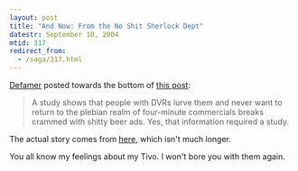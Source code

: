 ```yaml
---
layout: post
title: "And Now: From the No Shit Sherlock Dept"
datestr: September 10, 2004
mtid: 317
redirect_from:
  - /saga/317.html
---
```


<a href="http://www.defamer.com/" title="defamer">Defamer</a> posted towards the
bottom of [this post][]:

> A study shows that people with DVRs lurve them and never want to return to the plebian
> realm of four-minute commercials breaks crammed with shitty beer ads. Yes, that
> information required a study.

The actual story comes from [here][], which isn't much longer.

You all know my feelings about my Tivo.  I won't bore you with them again.

[this post]: http://www.defamer.com/topic/trade-roundup-linklater-coaches-bad-news-bears-021029.php "Linklater Coaches Bad News Bears"
[here]: http://www.hollywoodreporter.com/thr/television/brief_display.jsp?vnu_content_id=1000626708
